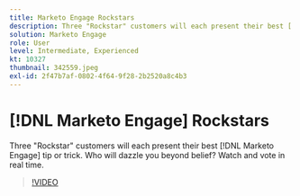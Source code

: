 ```yaml
---
title: Marketo Engage Rockstars
description: Three "Rockstar" customers will each present their best [!DNL Marketo Engage] tip or trick. Who will dazzle you beyond belief? Watch and vote in real time.
solution: Marketo Engage
role: User
level: Intermediate, Experienced
kt: 10327
thumbnail: 342559.jpeg
exl-id: 2f47b7af-0802-4f64-9f28-2b2520a8c4b3
---
```

# [!DNL Marketo Engage] Rockstars

Three "Rockstar" customers will each present their best [!DNL Marketo Engage] tip or trick. Who will dazzle you beyond belief? Watch and vote in real time.

>[!VIDEO](https://video.tv.adobe.com/v/342559/?quality=12&learn=on)
